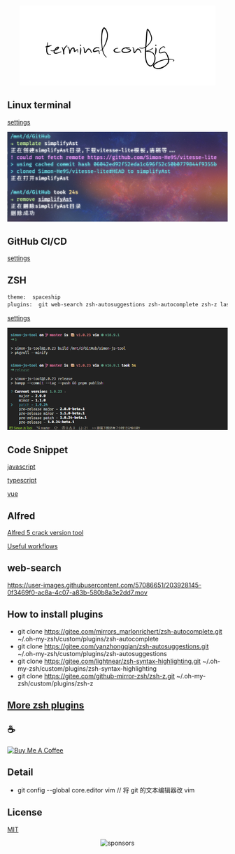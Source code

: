 <span><div align="center">![picture](/images/kv.png)</div></span>

## Linux terminal

[settings](./linux/settings.json)

![ubuntu](/images/terminal.png 'ubuntu terminal')

## GitHub CI/CD

[settings](./workflows/ci.yml)

## ZSH

```bash
theme:  spaceship
plugins:  git web-search zsh-autosuggestions zsh-autocomplete zsh-z last-working-dir zsh-syntax-highlighting
```

[settings](./zshrc/.zshrc)

![ZSH](/images/vscode.png 'zsh terminal')

## Code Snippet

[javascript](./code-snippet/javascript.json)

[typescript](./code-snippet/typescript.json)

[vue](./code-snippet/vue.json)

## Alfred

[Alfred 5 crack version tool](./Alfred/Alfred5/Alfred_PowerPack_5.0.4.2092__iMacSO.com.dmg)

[Useful workflows](./Alfred/workflows/)

## web-search

https://user-images.githubusercontent.com/57086651/203928145-0f3469f0-ac8a-4c07-a83b-580b8a3e2dd7.mov

## How to install plugins

- git clone https://gitee.com/mirrors_marlonrichert/zsh-autocomplete.git ~/.oh-my-zsh/custom/plugins/zsh-autocomplete
- git clone https://gitee.com/yanzhongqian/zsh-autosuggestions.git ~/.oh-my-zsh/custom/plugins/zsh-autosuggestions
- git clone https://gitee.com/lightnear/zsh-syntax-highlighting.git ~/.oh-my-zsh/custom/plugins/zsh-syntax-highlighting
- git clone https://gitee.com/github-mirror-zsh/zsh-z.git ~/.oh-my-zsh/custom/plugins/zsh-z

## [More zsh plugins](/zshrc/.oh-my-zsh/)

## :coffee:

<a href="https://github.com/Simon-He95/sponsor" target="_blank"><img src="https://cdn.buymeacoffee.com/buttons/default-orange.png" alt="Buy Me A Coffee" style="height: 51px !important;width: 217px !important;" ></a>

## Detail

- git config --global core.editor vim // 将 git 的文本编辑器改 vim

## License

[MIT](./license)

<span><div align="center">![sponsors](https://www.hejian.club/images/sponsors.jpg)</div></span>
